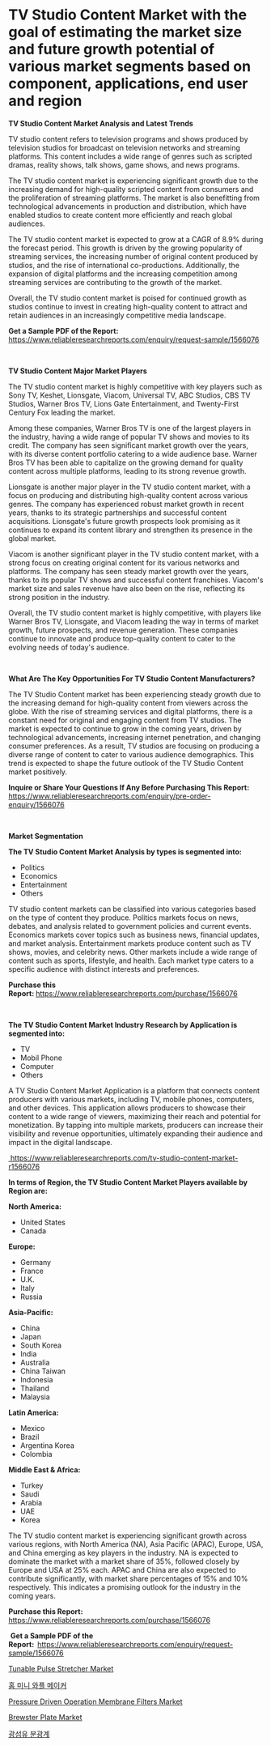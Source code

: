 <p><h1>TV Studio Content Market with the goal of estimating the market size and future growth potential of various market segments based on component, applications, end user and region</h1></p><p><strong>TV Studio Content Market Analysis and Latest Trends</strong></p>
<p><p>TV studio content refers to television programs and shows produced by television studios for broadcast on television networks and streaming platforms. This content includes a wide range of genres such as scripted dramas, reality shows, talk shows, game shows, and news programs.</p><p>The TV studio content market is experiencing significant growth due to the increasing demand for high-quality scripted content from consumers and the proliferation of streaming platforms. The market is also benefitting from technological advancements in production and distribution, which have enabled studios to create content more efficiently and reach global audiences.</p><p>The TV studio content market is expected to grow at a CAGR of 8.9% during the forecast period. This growth is driven by the growing popularity of streaming services, the increasing number of original content produced by studios, and the rise of international co-productions. Additionally, the expansion of digital platforms and the increasing competition among streaming services are contributing to the growth of the market.</p><p>Overall, the TV studio content market is poised for continued growth as studios continue to invest in creating high-quality content to attract and retain audiences in an increasingly competitive media landscape.</p></p>
<p><strong>Get a Sample PDF of the Report:&nbsp;</strong> <a href="https://www.reliableresearchreports.com/enquiry/request-sample/1566076">https://www.reliableresearchreports.com/enquiry/request-sample/1566076</a></p>
<p>&nbsp;</p>
<p><strong>TV Studio Content Major Market Players</strong></p>
<p><p>The TV studio content market is highly competitive with key players such as Sony TV, Keshet, Lionsgate, Viacom, Universal TV, ABC Studios, CBS TV Studios, Warner Bros TV, Lions Gate Entertainment, and Twenty-First Century Fox leading the market. </p><p>Among these companies, Warner Bros TV is one of the largest players in the industry, having a wide range of popular TV shows and movies to its credit. The company has seen significant market growth over the years, with its diverse content portfolio catering to a wide audience base. Warner Bros TV has been able to capitalize on the growing demand for quality content across multiple platforms, leading to its strong revenue growth.</p><p>Lionsgate is another major player in the TV studio content market, with a focus on producing and distributing high-quality content across various genres. The company has experienced robust market growth in recent years, thanks to its strategic partnerships and successful content acquisitions. Lionsgate's future growth prospects look promising as it continues to expand its content library and strengthen its presence in the global market.</p><p>Viacom is another significant player in the TV studio content market, with a strong focus on creating original content for its various networks and platforms. The company has seen steady market growth over the years, thanks to its popular TV shows and successful content franchises. Viacom's market size and sales revenue have also been on the rise, reflecting its strong position in the industry.</p><p>Overall, the TV studio content market is highly competitive, with players like Warner Bros TV, Lionsgate, and Viacom leading the way in terms of market growth, future prospects, and revenue generation. These companies continue to innovate and produce top-quality content to cater to the evolving needs of today's audience.</p></p>
<p>&nbsp;</p>
<p><strong>What Are The Key Opportunities For TV Studio Content Manufacturers?</strong></p>
<p><p>The TV Studio Content market has been experiencing steady growth due to the increasing demand for high-quality content from viewers across the globe. With the rise of streaming services and digital platforms, there is a constant need for original and engaging content from TV studios. The market is expected to continue to grow in the coming years, driven by technological advancements, increasing internet penetration, and changing consumer preferences. As a result, TV studios are focusing on producing a diverse range of content to cater to various audience demographics. This trend is expected to shape the future outlook of the TV Studio Content market positively.</p></p>
<p><strong>Inquire or Share Your Questions If Any Before Purchasing This Report:</strong> <a href="https://www.reliableresearchreports.com/enquiry/pre-order-enquiry/1566076">https://www.reliableresearchreports.com/enquiry/pre-order-enquiry/1566076</a></p>
<p>&nbsp;</p>
<p><strong>Market Segmentation</strong></p>
<p><strong>The TV Studio Content Market Analysis by types is segmented into:</strong></p>
<p><ul><li>Politics</li><li>Economics</li><li>Entertainment</li><li>Others</li></ul></p>
<p><p>TV studio content markets can be classified into various categories based on the type of content they produce. Politics markets focus on news, debates, and analysis related to government policies and current events. Economics markets cover topics such as business news, financial updates, and market analysis. Entertainment markets produce content such as TV shows, movies, and celebrity news. Other markets include a wide range of content such as sports, lifestyle, and health. Each market type caters to a specific audience with distinct interests and preferences.</p></p>
<p><strong>Purchase this Report:&nbsp;</strong><a href="https://www.reliableresearchreports.com/purchase/1566076">https://www.reliableresearchreports.com/purchase/1566076</a></p>
<p>&nbsp;</p>
<p><strong>The TV Studio Content Market Industry Research by Application is segmented into:</strong></p>
<p><ul><li>TV</li><li>Mobil Phone</li><li>Computer</li><li>Others</li></ul></p>
<p><p>A TV Studio Content Market Application is a platform that connects content producers with various markets, including TV, mobile phones, computers, and other devices. This application allows producers to showcase their content to a wide range of viewers, maximizing their reach and potential for monetization. By tapping into multiple markets, producers can increase their visibility and revenue opportunities, ultimately expanding their audience and impact in the digital landscape.</p></p>
<p><a href="https://www.reliableresearchreports.com/tv-studio-content-market-r1566076">&nbsp;https://www.reliableresearchreports.com/tv-studio-content-market-r1566076</a></p>
<p><strong>In terms of Region, the TV Studio Content Market Players available by Region are:</strong></p>
<p>
    <p> <strong> North America: </strong>
        <ul>
            <li>United States</li>
            <li>Canada</li>
        </ul>
        </p> 
    <p> <strong> Europe: </strong>
        <ul>
            <li>Germany</li>
            <li>France</li>
            <li>U.K.</li>
            <li>Italy</li>
            <li>Russia</li>
        </ul>
        </p> 
    <p> <strong> Asia-Pacific: </strong>
        <ul>
            <li>China</li>
            <li>Japan</li>
            <li>South Korea</li>
            <li>India</li>
            <li>Australia</li>
            <li>China Taiwan</li>
            <li>Indonesia</li>
            <li>Thailand</li>
            <li>Malaysia</li>
        </ul>
        </p> 
    <p> <strong> Latin America: </strong>
        <ul>
            <li>Mexico</li>
            <li>Brazil</li>
            <li>Argentina Korea</li>
            <li>Colombia</li>
        </ul>
        </p> 
    <p> <strong> Middle East & Africa: </strong>
        <ul>
            <li>Turkey</li>
            <li>Saudi</li>
            <li>Arabia</li>
            <li>UAE</li>
            <li>Korea</li>
        </ul>
    </p>
    </p>
<p><p>The TV studio content market is experiencing significant growth across various regions, with North America (NA), Asia Pacific (APAC), Europe, USA, and China emerging as key players in the industry. NA is expected to dominate the market with a market share of 35%, followed closely by Europe and USA at 25% each. APAC and China are also expected to contribute significantly, with market share percentages of 15% and 10% respectively. This indicates a promising outlook for the industry in the coming years.</p></p>
<p><strong>Purchase this Report: </strong><a href="https://www.reliableresearchreports.com/purchase/1566076">https://www.reliableresearchreports.com/purchase/1566076</a></p>
<p>&nbsp;<strong>Get a Sample PDF of the Report:&nbsp;&nbsp;</strong><a href="https://www.reliableresearchreports.com/enquiry/request-sample/1566076">https://www.reliableresearchreports.com/enquiry/request-sample/1566076</a></p>
<p><strong></strong></p>
<p><p><a href="https://issuu.com/reportprime-2/docs/tunable-pulse-stretcher-market-size-2030.pptx">Tunable Pulse Stretcher Market</a></p><p><a href="https://github.com/Hubertstyenger6685/Market-Research-Report-List-1/blob/main/861429384619.md">홈 미니 와플 메이커</a></p><p><a href="https://github.com/gamblestampleyjenny50m5sl6/Market-Research-Report-List-2/blob/main/pressure-driven-operation-membrane-filters-market.md">Pressure Driven Operation Membrane Filters Market</a></p><p><a href="https://issuu.com/reportprime-2/docs/brewster-plate-market-size-2030.pptx">Brewster Plate Market</a></p><p><a href="https://github.com/anton65482023/Market-Research-Report-List-1/blob/main/241475584620.md">광섬유 분광계</a></p></p>